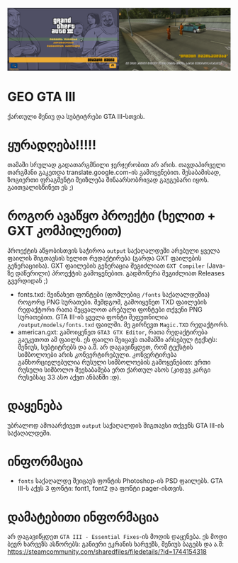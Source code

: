 ![Screenshots](screenshots/screenshots_12.png)

# GEO GTA III
ქართული მენიუ და სუბტიტრები GTA III-სთვის.

# ყურადღება!!!!!
თამაში სრულად გადათარგმნილი ჯერჯერობით არ არის. თავდაპირველი თარგმანი გაკეთდა translate.google.com-ის გამოყენებით. შესაბამისად, ზოგიერთი ფრაგმენტი შეიზლება შინაარსობრივად გაუგებარი იყოს. გაითვალისწინეთ ეს ;)

# როგორ ავაწყო პროექტი (ხელით + GXT კომპილერით)
პროექტის აწყობისთვის საჭიროა `output` საქაღალდეში არებული ყველა ფაილის შიგთავსის ხელით რედაქტირება (გარდა GXT ფაილების გენერაციისა). GXT ფაილების გენერაცია შეგიძლიათ `GXT Compiler` (Java-ზე დაწერილი) პროექტის გამოყენებით. გადმოწერა შეგიძლიათ Releases გვერდიდან ;)

* fonts.txd: შეინახეთ ფონტები (ფომლებიც `/fonts` საქაღალდეშია) როგორც PNG სურათები. შემდგომ, გამოიყენეთ TXD ფაილების რედაქტორი რათა შეცვალოთ არებული ფონტები თქვენი PNG სურათებით. GTA III-ის ყველა ფონტი შეფუთნილია `/output/models/fonts.txd` ფაილში. მე გირჩევთ `Magic.TXD` რედაქტორს.
* american.gxt: გამოიყენეთ `GTA3 GTX Editor`, რათა რედაქტირება გაუკეთოთ ამ ფაილს. ეს ფაილი შეიცავს თამაშში არსებულ ტექსტს: მენიუს, სუბტიტრებს და ა.შ. არ დაგავიწყდეთ, რომ ტექსტის სიმბოლოები არის კონვერტირებული. კონვერტირება განხორციელებულია რუსული სიმბოლოების გამოყენებით: ერთი რუსული სიმბოლო შეესაბამება ერთ ქართულ ასოს (კიდევ კარგი რუსებსაც 33 ასო აქვთ ანბანში :დ).

# დაყენება
უბრალოდ ამოაარქივეთ `output` საქაღალდის შიგთავსი თქვენს GTA III-ის საქაღალდეში.

# ინფორმაცია
* `fonts` საქაღალდე შეიცავს ფონტის Photoshop-ის PSD ფაილებს. GTA III-ს აქვს 3 ფონტი: font1, font2 და ფონტი pager-ისთვის.

# დამატებითი ინფორმაცია
არ დაგავიწყდეთ `GTA III - Essential Fixes`-ის მოდის დაყენება. ეს მოდი ბევრ ხარვეზს ასწორებს: განიერი ეკრანის ხარვეზს, მენიუს ბაგებს და ა.შ: https://steamcommunity.com/sharedfiles/filedetails/?id=1744154318